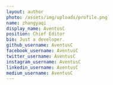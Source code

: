 ```yaml
---
layout: author
photo: /assets/img/uploads/profile.png
name: zhangyaqi
display_name: AventusC
position: Chief Editor
bio: Just a developer.
github_username: AventusC
facebook_username: AventusC
twitter_username: AventusC
instagram_username: AventusC
linkedin_username: AventusC
medium_username: AventusC
---
```


